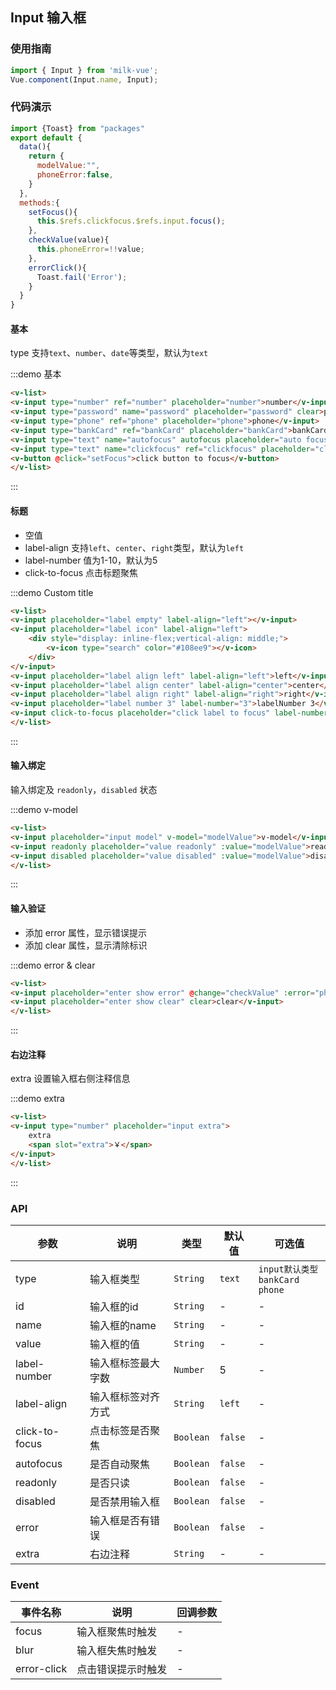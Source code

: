 <style>
.demo-input {
  .vm-button {
    user-select: none;
    color:#108ee9;
    border:none;

    &--large,
    &--bottom-action {
      margin-bottom: 15px;
    }

    &--small,
    &--normal {
      margin-right: 10px;
    }
  }
  
  h2{
    padding-bottom:15px;
    margin-left:15px;
  }

  .zan-doc-demo-block__subtitle {
    padding-left: 0;
  }
}
</style>
<script>
import {Toast} from "packages"
export default {
  data(){
    return {
      modelValue:"",
      phoneError:false,
    }
  },
  methods:{
    setFocus(){
      this.$refs.clickfocus.$refs.input.focus();
    },
    checkValue(value){
      this.phoneError=!!value;
    },
    errorClick(){
      Toast.fail('Error');
    }
  }
}
</script>

## Input 输入框

### 使用指南
``` javascript
import { Input } from 'milk-vue';
Vue.component(Input.name, Input);
```

### 代码演示

```javascript
import {Toast} from "packages"
export default {
  data(){
    return {
      modelValue:"",
      phoneError:false,
    }
  },
  methods:{
    setFocus(){
      this.$refs.clickfocus.$refs.input.focus();
    },
    checkValue(value){
      this.phoneError=!!value;
    },
    errorClick(){
      Toast.fail('Error');
    }
  }
}
```

#### 基本

type 支持`text`、`number`、`date`等类型，默认为`text`

:::demo 基本
```html
<v-list>
<v-input type="number" ref="number" placeholder="number">number</v-input>
<v-input type="password" name="password" placeholder="password" clear>password</v-input>
<v-input type="phone" ref="phone" placeholder="phone">phone</v-input>
<v-input type="bankCard" ref="bankCard" placeholder="bankCard">bankCard</v-input>
<v-input type="text" name="autofocus" autofocus placeholder="auto focus">autofocus</v-input>
<v-input type="text" name="clickfocus" ref="clickfocus" placeholder="click to focus">click to focus</v-input>
<v-button @click="setFocus">click button to focus</v-button>
</v-list>
```
:::

#### 标题

* 空值
* label-align 支持`left`、`center`、`right`类型，默认为`left`
* label-number 值为1-10，默认为5
* click-to-focus 点击标题聚焦

:::demo Custom title
```html
<v-list>
<v-input placeholder="label empty" label-align="left"></v-input>
<v-input placeholder="label icon" label-align="left">
    <div style="display: inline-flex;vertical-align: middle;">
        <v-icon type="search" color="#108ee9"></v-icon>
    </div>
</v-input>
<v-input placeholder="label align left" label-align="left">left</v-input>
<v-input placeholder="label align center" label-align="center">center</v-input>
<v-input placeholder="label align right" label-align="right">right</v-input>
<v-input placeholder="label number 3" label-number="3">labelNumber 3</v-input>
<v-input click-to-focus placeholder="click label to focus" label-number="7" >click to focus</v-input>
</v-list>
```
:::

#### 输入绑定

输入绑定及 `readonly`，`disabled` 状态

:::demo v-model
```html
<v-list>
<v-input placeholder="input model" v-model="modelValue">v-model</v-input>
<v-input readonly placeholder="value readonly" :value="modelValue">readonly</v-input>
<v-input disabled placeholder="value disabled" :value="modelValue">disabled</v-input>
</v-list>
```
:::


#### 输入验证

* 添加 error 属性，显示错误提示
* 添加 clear 属性，显示清除标识

:::demo error & clear
```html
<v-list>
<v-input placeholder="enter show error" @change="checkValue" :error="phoneError" @error-click="errorClick">error</v-input>
<v-input placeholder="enter show clear" clear>clear</v-input>
</v-list>
```
:::

#### 右边注释

extra 设置输入框右侧注释信息

:::demo extra
```html
<v-list>
<v-input type="number" placeholder="input extra">
    extra
    <span slot="extra">￥</span>
</v-input>
</v-list>
```
:::

### API

| 参数 | 说明 | 类型 | 默认值 | 可选值 |
|-----------|-----------|-----------|-------------|-------------|
| type | 输入框类型 | `String` | `text` | `input默认类型` <br> `bankCard` `phone`|
| id | 输入框的id | `String` | - | - |
| name | 输入框的name | `String` | - | - |
| value | 输入框的值 | `String` | - | - |
| label-number | 输入框标签最大字数 | `Number` | 5 | - |
| label-align | 输入框标签对齐方式 | `String` | `left` | - |
| click-to-focus | 点击标签是否聚焦 | `Boolean` | `false` | - |
| autofocus | 是否自动聚焦 | `Boolean` | `false` | - |
| readonly | 是否只读 | `Boolean` | `false` | - |
| disabled | 是否禁用输入框 | `Boolean` | `false` | - |
| error | 输入框是否有错误 | `Boolean` | `false` | - |
| extra | 右边注释 | `String` | - | - |

### Event

| 事件名称 | 说明 | 回调参数 |
|-----------|-----------|-----------|
| focus | 输入框聚焦时触发 | - |
| blur | 输入框失焦时触发 | - |
| error-click | 点击错误提示时触发 | - |
